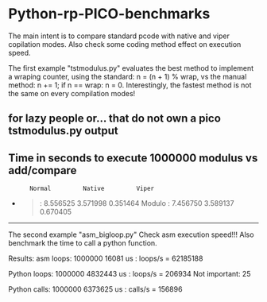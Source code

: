 # Python-rp-PICO-benchmarks

The main intent is to compare standard pcode with native and viper copilation modes.
Also check some coding method effect on execution speed.

The first example "tstmodulus.py" evaluates the best method to implement
a wraping counter, using the standard: n = (n + 1) % wrap, vs the manual
method:  n += 1; if n == wrap: n = 0.  Interestingly, the fastest method is
not the same on every compilation modes!

for lazy people or... that do not own a pico
tstmodulus.py output
-----------------------------------------------------------
 Time in seconds to execute 1000000 modulus vs add/compare
-----------------------------------------------------------
          Normal         Native         Viper
   + > : 8.556525       3.571998       0.351464
Modulo : 7.456750       3.589137       0.670405
-----------------------------------------------------------

The second example "asm_bigloop.py" Check asm execution speed!!!
Also benchmark the time to call a python function.

Results:
asm loops:  1000000
16081 us :  loops/s = 62185188

Python loops:  1000000
4832443 us :  loops/s = 206934
Not important:  25

Python calls: 1000000
6373625 us :  calls/s = 156896
